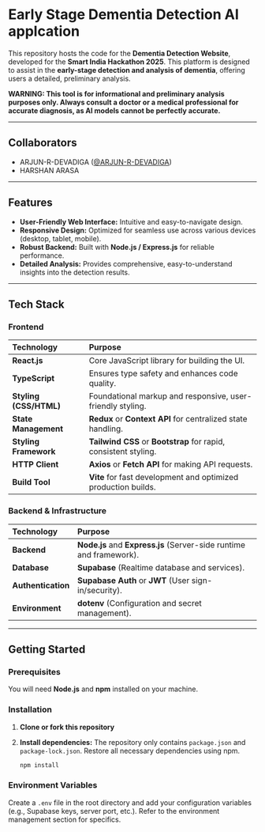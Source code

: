 # Early Stage Dementia Detection AI applcation

This repository hosts the code for the **Dementia Detection Website**, developed for the **Smart India Hackathon 2025**. This platform is designed to assist in the **early-stage detection and analysis of dementia**, offering users a detailed, preliminary analysis.

****WARNING: This tool is for informational and preliminary analysis purposes only. **Always consult a doctor or a medical professional** for accurate diagnosis, as AI models cannot be perfectly accurate.****

---

## Collaborators

* ARJUN-R-DEVADIGA ([@ARJUN-R-DEVADIGA](https://github.com/ARJUN-R-DEVADIGA))
* HARSHAN ARASA
---

## Features

* **User-Friendly Web Interface:** Intuitive and easy-to-navigate design.
* **Responsive Design:** Optimized for seamless use across various devices (desktop, tablet, mobile).
* **Robust Backend:** Built with **Node.js / Express.js** for reliable performance.
* **Detailed Analysis:** Provides comprehensive, easy-to-understand insights into the detection results.

---

## Tech Stack

### Frontend
| Technology | Purpose |
| :--- | :--- |
| **React.js** | Core JavaScript library for building the UI. |
| **TypeScript** | Ensures type safety and enhances code quality. |
| **Styling (CSS/HTML)** | Foundational markup and responsive, user-friendly styling. |
| **State Management** | **Redux** or **Context API** for centralized state handling. |
| **Styling Framework** | **Tailwind CSS** or **Bootstrap** for rapid, consistent styling. |
| **HTTP Client** | **Axios** or **Fetch API** for making API requests. |
| **Build Tool** | **Vite** for fast development and optimized production builds. |

### Backend & Infrastructure
| Technology | Purpose |
| :--- | :--- |
| **Backend** | **Node.js** and **Express.js** (Server-side runtime and framework). |
| **Database** | **Supabase** (Realtime database and services). |
| **Authentication** | **Supabase Auth** or **JWT** (User sign-in/security). |
| **Environment** | **dotenv** (Configuration and secret management). |

---

## Getting Started

### Prerequisites

You will need **Node.js** and **npm** installed on your machine.

### Installation

1.  **Clone or fork this repository**

2.  **Install dependencies:**
    The repository only contains `package.json` and `package-lock.json`. Restore all necessary dependencies using npm.

    ```bash
    npm install
    ```

### Environment Variables

Create a `.env` file in the root directory and add your configuration variables (e.g., Supabase keys, server port, etc.). Refer to the environment management section for specifics.
